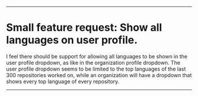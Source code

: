 
***

# Small feature request: Show all languages on user profile.

I feel there should be support for allowing all languages to be shown in the user profile dropdown, as like in the organization profile dropdown. The user profile dropdown seems to be limited to the top languages of the last 300 repositories worked on, while an organization will have a dropdown that shows every top language of every repository.

***
